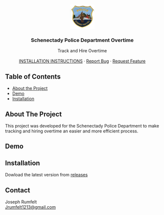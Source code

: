 <br />
<p align="center">
  <a href="https://github.com/Jrumfelt/Overtime">
    <img src="Images/Icon.jpg" alt="Icon" width="80" height="80">
  </a>

  <h3 align="center">Schenectady Police Department Overtime</h3>

  <p align="center">
    Track and Hire Overtime 
    <br />
    <br />
    <a href="#installation">INSTALLATION INSTRUCTIONS</b></a>
    ·
    <a href="https://github.com/othneildrew/Best-README-Template/issues">Report Bug</a>
    ·
    <a href="https://github.com/othneildrew/Best-README-Template/issues">Request Feature</a>
  </p>
</p>

<!-- TABLE OF CONTENTS -->
## Table of Contents

* [About the Project](#about-the-project)
* [Demo](#Demo)
* [Installation](#installation)

<!-- ABOUT THE PROJECT -->
## About The Project

This project was developed for the Schenectady Police Department to make tracking and hiring overtime an easier and more efficient process.

## Demo


## Installation

Dowload the latest version from [releases](https://github.com/Jrumfelt/Overtime/releases)

## Contact
Joseph Rumfelt
<br>
Jrumfelt1213@gmail.com
